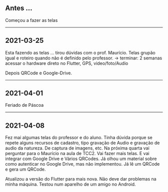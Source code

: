 ## Antes ...
Começou a fazer as telas



----------
## 2021-03-25
Esta fazendo as telas ... tirou dúvidas com o prof. Maurício.
Telas grupão igual e roteiro quando não é definido pelo professor.
  -> terminar: 2 semanas
  acessar o hardware direto no Flutter, GPS, video/foto/Audio
  
  Depois QRCode e Google-Drive.

----------
## 2021-04-01
Feriado de Páscoa

----------
## 2021-04-08
Fez mai algumas telas do professor e do aluno.
Tinha dúvida porque se repete alguns recursos de cadastro, tipo gravação de Audio e gravação de audio da natureza. De captura de imagens, etc.
Na próxima quarta vai perguntar para o Maurício na aula de TCC2.
Vai fazer mais telas. E vai integrar com Google Drive e Vários QRCodes.
Já olhou um material sobre como autenticar no Google Drive, mas não implementou.
Já lê um QRCode e gera um QRCode.

Atualizou a versão do Flutter para mais nova. Não deve dar problemas na minha máquina.
Testou num aparelho de um amigo no Android.



